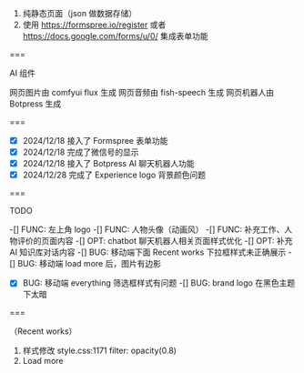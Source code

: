 1. 纯静态页面（json 做数据存储）
2. 使用 https://formspree.io/register 或者 https://docs.google.com/forms/u/0/ 集成表单功能

===

AI 组件

网页图片由 comfyui flux 生成
网页音频由 fish-speech 生成
网页机器人由 Botpress 生成

===

-[x] 2024/12/18 接入了 Formspree 表单功能
-[x] 2024/12/18 完成了微信号的显示
-[x] 2024/12/18 接入了 Botpress AI 聊天机器人功能
-[x] 2024/12/28 完成了 Experience logo 背景颜色问题

===

TODO

-[] FUNC: 左上角 logo
-[] FUNC: 人物头像（动画风）
-[] FUNC: 补充工作、人物评价的页面内容
-[] OPT: chatbot 聊天机器人相关页面样式优化
-[] OPT: 补充 AI 知识库对话内容
-[] BUG: 移动端下面 Recent works 下拉框样式未正确展示
-[] BUG: 移动端 load more 后，图片有边影
-[x] BUG: 移动端 everything 筛选框样式有问题
-[] BUG: brand logo 在黑色主题下太暗

===

（Recent works）
1. 样式修改
style.css:1171
filter: opacity(0.8)
2. Load more



